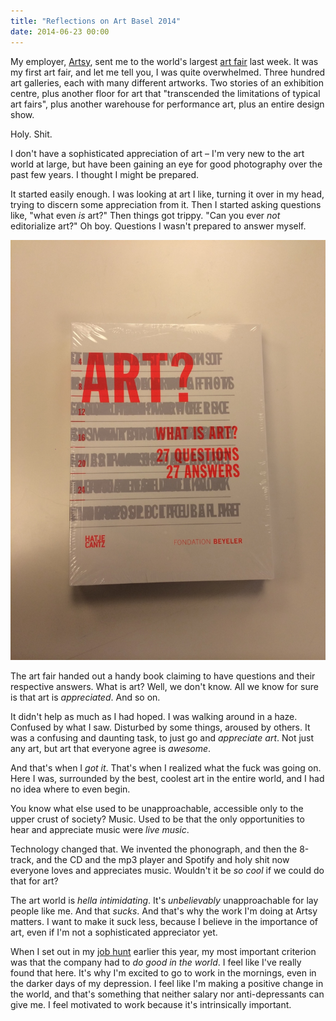 ```yaml
---
title: "Reflections on Art Basel 2014"
date: 2014-06-23 00:00
---
```


My employer, [Artsy](http://artsy.net), sent me to the world's largest [art fair](https://www.artbasel.com) last week. It was my first art fair, and let me tell you, I was quite overwhelmed. Three hundred art galleries, each with many different artworks. Two stories of an exhibition centre, plus another floor for art that "transcended the limitations of typical art fairs", plus another warehouse for performance art, plus an entire design show.

Holy. Shit.

<!-- more -->

I don't have a sophisticated appreciation of art – I'm very new to the art world at large, but have been gaining an eye for good photography over the past few years. I thought I might be prepared.

It started easily enough. I was looking at art I like, turning it over in my head, trying to discern some appreciation from it. Then I started asking questions like, "what even _is_ art?" Then things got trippy. "Can you ever _not_ editorialize art?" Oh boy. Questions I wasn't prepared to answer myself.

 ![](/img/import/blog/reflections-on-art-basel-2014/3BB7D2EAFD1D43788D8B7C9A6A54A09A.jpg)

The art fair handed out a handy book claiming to have questions and their respective answers. What is art? Well, we don't know. All we know for sure is that art is _appreciated_. And so on.

It didn't help as much as I had hoped. I was walking around in a haze. Confused by what I saw. Disturbed by some things, aroused by others. It was a confusing and daunting task, to just go and _appreciate art_. Not just any art, but art that everyone agree is _awesome_.

And that's when I _got it_. That's when I realized what the fuck was going on. Here I was, surrounded by the best, coolest art in the entire world, and I had no idea where to even begin.

You know what else used to be unapproachable, accessible only to the upper crust of society? Music. Used to be that the only opportunities to hear and appreciate music were _live music_.

Technology changed that. We invented the phonograph, and then the 8-track, and the CD and the mp3 player and Spotify and holy shit now everyone loves and appreciates music. Wouldn't it be _so cool_ if we could do that for art?

The art world is _hella intimidating_. It's _unbelievably_ unapproachable for lay people like me. And that _sucks_. And that's why the work I'm doing at Artsy matters. I want to make it suck less, because I believe in the importance of art, even if I'm not a sophisticated appreciator yet.

When I set out in my [job hunt](http://ashfurrow.com/blog/job-hunt) earlier this year, my most important criterion was that the company had to _do good in the world_. I feel like I've really found that here. It's why I'm excited to go to work in the mornings, even in the darker days of my depression. I feel like I'm making a positive change in the world, and that's something that neither salary nor anti-depressants can give me. I feel motivated to work because it's intrinsically important.


